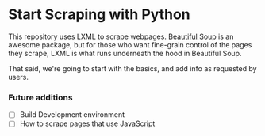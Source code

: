 # Start Scraping with Python

This repository uses LXML to scrape webpages. [Beautiful Soup]() is an awesome package, but for those who want fine-grain control of the pages they scrape, LXML is what runs underneath the hood in Beautiful Soup.

That said, we're going to start with the basics, and add info as requested by users.

### Future additions

- [ ] Build Development environment
- [ ] How to scrape pages that use JavaScript